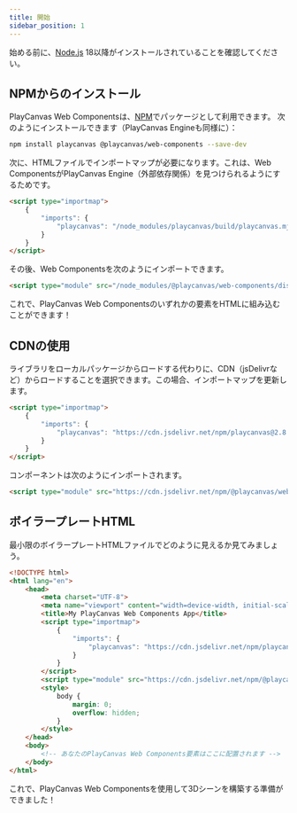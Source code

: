 ```yaml
---
title: 開始
sidebar_position: 1
---
```


始める前に、[Node.js](https://nodejs.org/) 18以降がインストールされていることを確認してください。

## NPMからのインストール

PlayCanvas Web Componentsは、[NPM](https://www.npmjs.com/package/@playcanvas/web-components)でパッケージとして利用できます。
次のようにインストールできます（PlayCanvas Engineも同様に）：

```bash
npm install playcanvas @playcanvas/web-components --save-dev
```

次に、HTMLファイルでインポートマップが必要になります。これは、Web ComponentsがPlayCanvas Engine（外部依存関係）を見つけられるようにするためです。

```html
<script type="importmap">
    {
        "imports": {
            "playcanvas": "/node_modules/playcanvas/build/playcanvas.mjs"
        }
    }
</script>
```

その後、Web Componentsを次のようにインポートできます。

```html
<script type="module" src="/node_modules/@playcanvas/web-components/dist/pwc.mjs"></script>
```

これで、PlayCanvas Web Componentsのいずれかの要素をHTMLに組み込むことができます！

## CDNの使用

ライブラリをローカルパッケージからロードする代わりに、CDN（jsDelivrなど）からロードすることを選択できます。この場合、インポートマップを更新します。

```html
<script type="importmap">
    {
        "imports": {
            "playcanvas": "https://cdn.jsdelivr.net/npm/playcanvas@2.8.2/build/playcanvas.mjs"
        }
    }
</script>
```

コンポーネントは次のようにインポートされます。

```html
<script type="module" src="https://cdn.jsdelivr.net/npm/@playcanvas/web-components@0.2.7/dist/pwc.mjs"></script>
```

## ボイラープレートHTML

最小限のボイラープレートHTMLファイルでどのように見えるか見てみましょう。

```html
<!DOCTYPE html>
<html lang="en">
    <head>
        <meta charset="UTF-8">
        <meta name="viewport" content="width=device-width, initial-scale=1.0, maximum-scale=1.0, user-scalable=no">
        <title>My PlayCanvas Web Components App</title>
        <script type="importmap">
            {
                "imports": {
                    "playcanvas": "https://cdn.jsdelivr.net/npm/playcanvas@2.8.2/build/playcanvas.mjs"
                }
            }
        </script>
        <script type="module" src="https://cdn.jsdelivr.net/npm/@playcanvas/web-components@0.2.7/dist/pwc.mjs"></script>
        <style>
            body {
                margin: 0;
                overflow: hidden;
            }
        </style>
    </head>
    <body>
        <!-- あなたのPlayCanvas Web Components要素はここに配置されます -->
    </body>
</html>
```

これで、PlayCanvas Web Componentsを使用して3Dシーンを構築する準備ができました！
